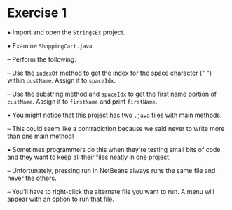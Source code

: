 # Exercise 1
• Import and open the `StringsEx` project.

• Examine `ShoppingCart.java`.

– Perform the following:

– Use the `indexOf` method to get the index for the space character (" ") within `custName`. 
Assign it to `spaceIdx`.

– Use the substring method and `spaceIdx` to get the first name portion of `custName`. 
Assign it to `firstName` and print `firstName`.

• You might notice that this project has two `.java` files with main methods.

– This could seem like a contradiction because we said never to write more than one main 
method!

• Sometimes programmers do this when they're testing small bits of code and they want to 
keep all their files neatly in one project.

– Unfortunately, pressing run in NetBeans always runs the same file and never the others.

– You'll have to right-click the alternate file you want to run. A menu will appear with 
an option to run that file.